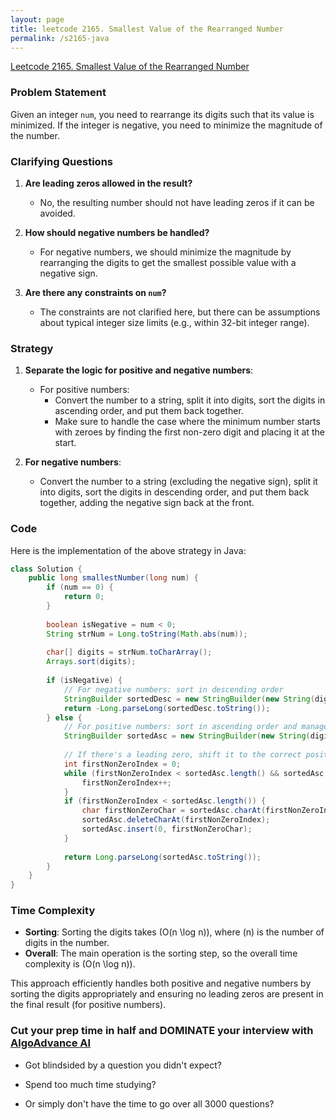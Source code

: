 ```yaml
---
layout: page
title: leetcode 2165. Smallest Value of the Rearranged Number
permalink: /s2165-java
---
```

[Leetcode 2165. Smallest Value of the Rearranged Number](https://algoadvance.github.io/algoadvance/l2165)
### Problem Statement

Given an integer `num`, you need to rearrange its digits such that its value is minimized. If the integer is negative, you need to minimize the magnitude of the number.

### Clarifying Questions

1. **Are leading zeros allowed in the result?**
   - No, the resulting number should not have leading zeros if it can be avoided.
   
2. **How should negative numbers be handled?**
   - For negative numbers, we should minimize the magnitude by rearranging the digits to get the smallest possible value with a negative sign.

3. **Are there any constraints on `num`?**
   - The constraints are not clarified here, but there can be assumptions about typical integer size limits (e.g., within 32-bit integer range).

### Strategy

1. **Separate the logic for positive and negative numbers**:
   - For positive numbers:
     - Convert the number to a string, split it into digits, sort the digits in ascending order, and put them back together.
     - Make sure to handle the case where the minimum number starts with zeroes by finding the first non-zero digit and placing it at the start.
   
2. **For negative numbers**:
   - Convert the number to a string (excluding the negative sign), split it into digits, sort the digits in descending order, and put them back together, adding the negative sign back at the front.

### Code

Here is the implementation of the above strategy in Java:

```java
class Solution {
    public long smallestNumber(long num) {
        if (num == 0) {
            return 0;
        }
        
        boolean isNegative = num < 0;
        String strNum = Long.toString(Math.abs(num));
        
        char[] digits = strNum.toCharArray();
        Arrays.sort(digits);
        
        if (isNegative) {
            // For negative numbers: sort in descending order
            StringBuilder sortedDesc = new StringBuilder(new String(digits)).reverse();
            return -Long.parseLong(sortedDesc.toString());
        } else {
            // For positive numbers: sort in ascending order and manage leading zeros
            StringBuilder sortedAsc = new StringBuilder(new String(digits));
            
            // If there's a leading zero, shift it to the correct position.
            int firstNonZeroIndex = 0;
            while (firstNonZeroIndex < sortedAsc.length() && sortedAsc.charAt(firstNonZeroIndex) == '0') {
                firstNonZeroIndex++;
            }
            if (firstNonZeroIndex < sortedAsc.length()) {
                char firstNonZeroChar = sortedAsc.charAt(firstNonZeroIndex);
                sortedAsc.deleteCharAt(firstNonZeroIndex);
                sortedAsc.insert(0, firstNonZeroChar);
            }
            
            return Long.parseLong(sortedAsc.toString());
        }
    }
}
```

### Time Complexity

- **Sorting**: Sorting the digits takes \(O(n \log n)\), where \(n\) is the number of digits in the number.
- **Overall**: The main operation is the sorting step, so the overall time complexity is \(O(n \log n)\).

This approach efficiently handles both positive and negative numbers by sorting the digits appropriately and ensuring no leading zeros are present in the final result (for positive numbers).


### Cut your prep time in half and DOMINATE your interview with [AlgoAdvance AI](https://algoAdvance.com)

- Got blindsided by a question you didn't expect?

- Spend too much time studying?

- Or simply don't have the time to go over all 3000 questions?

